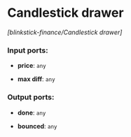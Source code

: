 # Candlestick drawer

_[blinkstick-finance/Candlestick drawer]_

### Input ports:

* __price__: ` any `


* __max diff__: ` any `

### Output ports:

* __done__: ` any `


* __bounced__: ` any `

